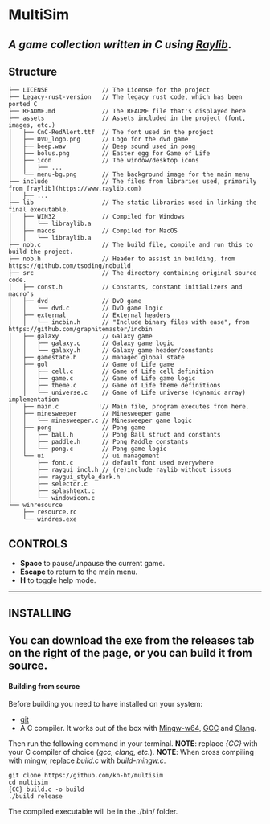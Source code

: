 # MultiSim


*A game collection written in C using [Raylib](https://raylib.com)*.
---
## Structure  
```
├── LICENSE               // The License for the project  
├── Legacy-rust-version   // The legacy rust code, which has been ported C
├── README.md             // The README file that's displayed here  
├── assets                // Assets included in the project (font, images, etc.)  
│   ├── CnC-RedAlert.ttf  // The font used in the project
│   ├── DVD_logo.png      // Logo for the dvd game
│   ├── beep.wav          // Beep sound used in pong
│   ├── bolus.png         // Easter egg for Game of Life
│   ├── icon              // The window/desktop icons 
│   │   ├── ...  
│   └── menu-bg.png       // The background image for the main menu
├── include               // The files from libraries used, primarily from [raylib](https://www.raylib.com)
│   ├── ...  
├── lib                   // The static libraries used in linking the final executable.
│   ├── WIN32             // Compiled for Windows
│   │   └── libraylib.a  
│   ├── macos             // Compiled for MacOS
│   │   └── libraylib.a  
├── nob.c                 // The build file, compile and run this to build the project.
├── nob.h                 // Header to assist in building, from https://github.com/tsoding/nobuild
├── src                   // The directory containing original source code.
│   ├── const.h           // Constants, constant initializers and macro's
│   ├── dvd               // DvD game
│   │   └── dvd.c         // DvD game logic  
│   ├── external          // External headers
│   │   └── incbin.h      // "Include binary files with ease", from https://github.com/graphitemaster/incbin
│   ├── galaxy            // Galaxy game
│   │   ├── galaxy.c      // Galaxy game logic
│   │   └── galaxy.h      // Galaxy game header/constants
│   ├── gamestate.h       // managed global state
│   ├── gol               // Game of Life game
│   │   ├── cell.c        // Game of Life cell definition
│   │   ├── game.c        // Game of Life game logic
│   │   ├── theme.c       // Game of Life theme definitions
│   │   └── universe.c    // Game of Life universe (dynamic array) implementation
│   ├── main.c           !// Main file, program executes from here.
│   ├── minesweeper       // Minesweeper game
│   │   └── minesweeper.c // Minesweeper game logic
│   ├── pong              // Pong game
│   │   ├── ball.h        // Pong Ball struct and constants 
│   │   ├── paddle.h      // Pong Paddle constants
│   │   └── pong.c        // Pong game logic
│   └── ui                // ui management
│       ├── font.c        // default font used everywhere
│       ├── raygui_incl.h // (re)include raylib without issues
│       ├── raygui_style_dark.h 
│       ├── selector.c  
│       ├── splashtext.c  
│       └── windowicon.c  
└── winresource  
    ├── resource.rc  
    └── windres.exe  
```
  

## CONTROLS
- **Space** to pause/unpause the current game.
- **Escape** to return to the main menu.
- **H** to toggle help mode.
---
## INSTALLING
You can download the exe from the releases tab on the right of the page,
or you can **build it from source**.
---
#### Building from source
Before building you need to have installed on your system:
- [git](https://git-scm.com/book/en/v2/Getting-Started-The-Command-Line)
- A C compiler. It works out of the box with [Mingw-w64](https://www.mingw-w64.org/), [GCC](https://gcc.gnu.org/) and [Clang](https://clang.llvm.org/).

Then run the following command in your terminal.
**NOTE**: replace *{CC}* with your C compiler of choice (*gcc, clang, etc.*).
**NOTE**: When cross compiling with mingw, replace _build.c_ with _build-mingw.c_.
```
git clone https://github.com/kn-ht/multisim
cd multisim
{CC} build.c -o build
./build release
```

The compiled executable will be in the ./bin/ folder.
 

